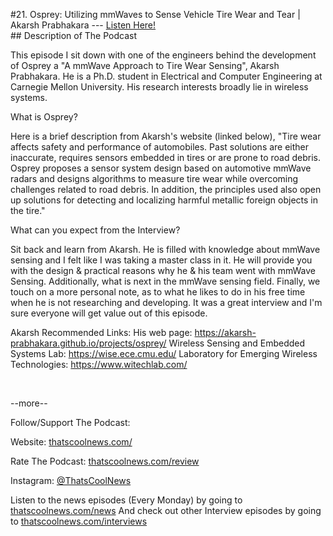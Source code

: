 #21. Osprey: Utilizing mmWaves to Sense Vehicle Tire Wear and Tear | Akarsh Prabhakara
        ---
        [Listen Here!](https://thatscoolnews.podbean.com/e/21-osprey-utilizing-mmwaves-to-sense-vehicle-tire-wear-and-tear-akarsh-prabhakara/) \
        ## Description of The Podcast
        <p>This episode I sit down with one of the engineers behind the development of Osprey a "A mmWave Approach to Tire Wear Sensing", Akarsh Prabhakara. He is a Ph.D. student in Electrical and Computer Engineering at Carnegie Mellon University. His research interests broadly lie in wireless systems. </p>

What is Osprey?
<p>Here is a brief description from Akarsh's website (linked below), "Tire wear affects safety and performance of automobiles. Past solutions are either inaccurate, requires sensors embedded in tires or are prone to road debris. Osprey proposes a sensor system design based on automotive mmWave radars and designs algorithms to measure tire wear while overcoming challenges related to road debris. In addition, the principles used also open up solutions for detecting and localizing harmful metallic foreign objects in the tire."</p>

What can you expect from the Interview?
<p>Sit back and learn from Akarsh. He is filled with knowledge about mmWave sensing and I felt like I was taking a master class in it. He will provide you with the design & practical reasons why he & his team went with mmWave Sensing. Additionally, what is next in the mmWave sensing field. Finally, we touch on a more personal note, as to what he likes to do in his free time when he is not researching and developing. It was a great interview and I'm sure everyone will get value out of this episode. </p>

Akarsh Recommended Links:
His web page: <a href='https://akarsh-prabhakara.github.io/projects/osprey/'>https://akarsh-prabhakara.github.io/projects/osprey/</a>
Wireless Sensing and Embedded Systems Lab: <a href='https://wise.ece.cmu.edu/'>https://wise.ece.cmu.edu/</a>
Laboratory for Emerging Wireless Technologies: <a href='https://www.witechlab.com/'>https://www.witechlab.com/</a>
<p> </p>

<p>--more--</p>

Follow/Support The Podcast:
<p>Website: <a href='https://thatscoolnews.com/'>thatscoolnews.com/</a></p>

<p>Rate The Podcast: <a href='https://thatscoolnews.com/review/'>thatscoolnews.com/review</a></p>

<p>Instagram: <a href='https://www.instagram.com/thatscoolnews/'>@ThatsCoolNews</a></p>

Listen to the news episodes (Every Monday) by going to <a href='https://thatscoolnews.com/news/'>thatscoolnews.com/news</a>
And check out other Interview episodes by going to <a href='https://thatscoolnews.com/interviews/'>thatscoolnews.com/interviews</a>
<p> </p>
